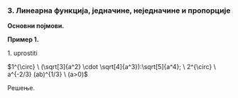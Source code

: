 ### 3. **Линеарна функција, једначине, неједначине и пропорције**

**Основни појмови.** 

**Пример 1.**

$1.$ uprostiti

$1^{\circ} \ (\sqrt[3]{a^2} \cdot \sqrt[4]{a^3}):\sqrt[5]{a^4}; \ 2^{\circ} \ a^{-2/3} (ab)^{1/3} \ (a>0)$

Решење.


